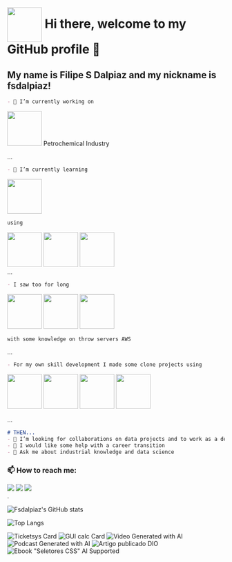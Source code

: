 <h1>
     <img align="center" width="80px" src="https://www.alura.com.br/artigos/assets/como-criar-um-readme-para-seu-perfil-github/imagem14.gif">
    <span> Hi there, welcome to my GitHub profile 👋</span>
</h1>

<h2> My name is Filipe S Dalpiaz and my nickname is fsdalpiaz! </h2>

```Markdown
- 🔭 I’m currently working on
```
<img src="https://cdn.iconscout.com/icon/premium/png-256-thumb/petrochemical-1617312-1377778.png" width=80 height=80/> Petrochemical Industry
<p>

...
```Markdown
- 🌱 I’m currently learning
```
<img src="https://cdn.jsdelivr.net/gh/devicons/devicon/icons/python/python-original.svg" width=80 height=80/> 

```Markdown
using 
```
<div>
<img src="https://cdn.jsdelivr.net/gh/devicons/devicon/icons/anaconda/anaconda-original-wordmark.svg" width=80 height=80/>
<img src="https://cdn.jsdelivr.net/gh/devicons/devicon/icons/jupyter/jupyter-original-wordmark.svg" width=80 height=80/> <img src="https://cdn.jsdelivr.net/gh/devicons/devicon/icons/pandas/pandas-original-wordmark.svg" width=80 height=80/>
</div>
...
 
```Markdown
- I saw too for long
```
<img src="https://cdn.jsdelivr.net/gh/devicons/devicon/icons/c/c-original.svg" width=80 height=80/> <img src="https://cdn.jsdelivr.net/gh/devicons/devicon/icons/cplusplus/cplusplus-original.svg" width=80 height=80/> <img src="https://cdn.jsdelivr.net/gh/devicons/devicon/icons/embeddedc/embeddedc-original.svg" width=80 height=80/> 
```Markdown
with some knowledge on throw servers AWS
```

...
```Markdown
- For my own skill development I made some clone projects using
```
<img src="https://cdn.jsdelivr.net/gh/devicons/devicon/icons/git/git-original.svg" width=80 height=80/> <img src="https://cdn.jsdelivr.net/gh/devicons/devicon/icons/javascript/javascript-plain.svg" width=80 height=80/> <img src="https://cdn.jsdelivr.net/gh/devicons/devicon/icons/nodejs/nodejs-original-wordmark.svg" width=80 height=80/> <img src="https://cdn.jsdelivr.net/gh/devicons/devicon/icons/react/react-original.svg" width=80 height=80/>

...

```Markdown
# THEN...
- 👯 I’m looking for collaborations on data projects and to work as a dev jr
- 🤔 I would like some help with a career transition
- 💬 Ask me about industrial knowledge and data science

```
<h3>📫 How to reach me:</h3>

<div>
<a href="https://instagram.com/dalpiazfs" target="_blank"><img src="https://img.shields.io/badge/-Instagram-%23E4405F?style=for-the-badge&logo=instagram&logoColor=white" target="_blank"></a>
<a href = "mailto:filipsdalpiaz@gmail.com"><img src="https://img.shields.io/badge/Gmail-D14836?style=for-the-badge&logo=gmail&logoColor=white" target="_blank"></a>
<a href="https://www.linkedin.com/in/filipesdalpiaz" target="_blank"><img src="https://img.shields.io/badge/-LinkedIn-%230077B5?style=for-the-badge&logo=linkedin&logoColor=white" target="_blank"></a>   
</div>

<div>
.
</div>

![Fsdalpiaz's GitHub stats](https://github-readme-stats.vercel.app/api?username=fsdalpiaz&show_icons=true&theme=transparent)


![Top Langs](https://github-readme-stats.vercel.app/api/top-langs/?username=fsdalpiaz&layout=compact&show_icons=true&theme=transparent)


![Ticketsys Card](https://github-readme-stats.vercel.app/api/pin/?username=fsdalpiaz&repo=Ticketsys&show_owner=true&theme=transparent) ![GUI calc Card](https://github-readme-stats.vercel.app/api/pin/?username=fsdalpiaz&repo=CalcGUI&show_owner=true&theme=transparent)
![Video Generated with AI](https://github-readme-stats.vercel.app/api/pin/?username=fsdalpiaz&repo=lab-natty-or-not&show_owner=true&theme=transparent) ![Podcast Generated with AI](https://github-readme-stats.vercel.app/api/pin/?username=fsdalpiaz&repo=prompts-for-podcast-generate-by-ia&show_owner=true&theme=transparent) 
![Artigo publicado DIO](https://github-readme-stats.vercel.app/api/pin/?username=fsdalpiaz&repo=Article-generated-with-AI&show_owner=true&theme=transparent) ![Ebook "Seletores CSS" AI Supported](https://github-readme-stats.vercel.app/api/pin/?username=fsdalpiaz&repo=Ebook_Seletores_CSS&show_owner=true&theme=transparent) 
